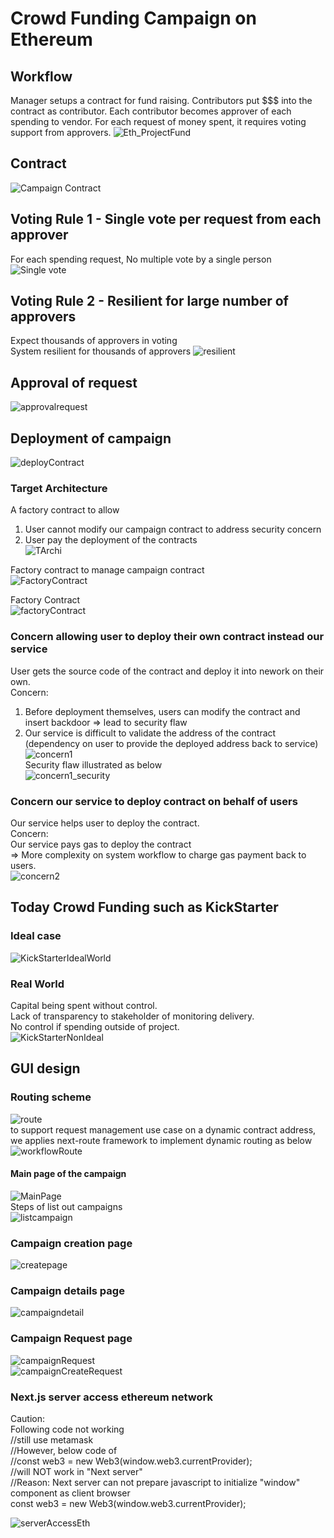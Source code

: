# Crowd Funding Campaign on Ethereum

## Workflow
Manager setups a contract for fund raising.
Contributors put $$$ into the contract as contributor.
Each contributor becomes approver of each spending to vendor.
For each request of money spent, it requires voting support from approvers.
![Eth_ProjectFund](pic/Eth_ProjectFund.png)


## Contract
![Campaign Contract](pic/Campaign_Contract.png)

## Voting Rule 1 - Single vote per request from each approver
For each spending request, No multiple vote by a single person
![Single vote](pic/VotingRule1_NoMulitpleVoteSinglePerson.png)

## Voting Rule 2 - Resilient for large number of approvers
Expect thousands of approvers in voting <br>
System resilient for thousands of approvers
![resilient](pic/VotingRule2_ResilientMultipleContributor.png)

## Approval of request

![approvalrequest](pic/RequestApproval.png)

## Deployment of campaign
![deployContract](pic/DeploymentContractNetwork.png)

### Target Architecture
A factory contract to allow<br>
1) User cannot modify our campaign contract to address security concern<br>
2) User pay the deployment of the contracts<br>
![TArchi](pic/TargetArchitecture.png)

Factory contract to manage campaign contract<br>
![FactoryContract](pic/TargetArchitecture_FactoryContract.png)

Factory Contract<br>
![factoryContract](pic/Contract_Factory_template.png)

### Concern allowing user to deploy their own contract instead our service
User gets the source code of the contract and deploy it into nework on their own.<br>
Concern:<br>
1) Before deployment themselves, users can modify the contract and insert backdoor => lead to security flaw<br>
2) Our service is difficult to validate the address of the contract (dependency on user to provide the deployed address back to service)<br>
![concern1](pic/Solution1.png) <br>
Security flaw illustrated as below <br>
![concern1_security](pic/Solution1_securityIssue.png)

### Concern our service to deploy contract on behalf of users
Our service helps user to deploy the contract. <br>
Concern: <br>
Our service pays gas to deploy the contract<br>
=> More complexity on system workflow to charge gas payment back to users.<br>
![concern2](pic/Solution2.png)

## Today Crowd Funding such as KickStarter
### Ideal case
![KickStarterIdealWorld](pic/KickStarterIdealWorld.png)

### Real World
Capital being spent without control.<br>
Lack of transparency to stakeholder of monitoring delivery.<br>
No control if spending outside of project.<br>
![KickStarterNonIdeal](pic/KickStarterNonIdeal.png)

## GUI design
### Routing scheme
![route](pic/GUI.RoutingPages.png) <br>
to support request management use case on a dynamic contract address, <br> we applies next-route framework to implement dynamic routing as below <br>
![workflowRoute](pic/GUI.DynamicRouting.png)
#### Main page of the campaign <br>
![MainPage](pic/GUI.MainPage.png)<br>
Steps of list out campaigns<br>
![listcampaign](pic/GUI.MainPage.Todo.png)

### Campaign creation page <br>
![createpage](pic/GUI.createCampaign.png) <br>

### Campaign details page <br>
![campaigndetail](pic/GUI.CampaignDetails.png) <br>

### Campaign Request page <br>
![campaignRequest](pic/GUI.ListRequest.png)<br>
![campaignCreateRequest](pic/GUI.CreateNewRequest.png)
### Next.js server access ethereum network
Caution: <br>
Following code not working <br>
//still use metamask <br>
//However, below code of <br>
//const web3 = new Web3(window.web3.currentProvider); <br>
//will NOT work in "Next server" <br>
//Reason: Next server can not prepare javascript to initialize "window" component as client browser <br>
const web3 = new Web3(window.web3.currentProvider); <br>

![serverAccessEth](pic/GUI.ServerAccessEth.png)<br>

